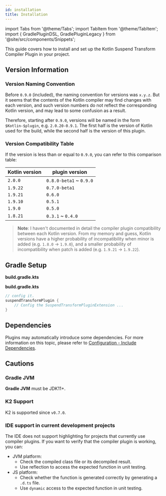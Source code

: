 ```yaml
---
id: installation
title: Installation
---
```


import Tabs from '@theme/Tabs';
import TabItem from '@theme/TabItem';
import { GradlePluginDSL, GradlePluginLegacy } from '@site/src/components/Snippets';

This guide covers how to install and set up the Kotlin Suspend Transform Compiler Plugin in your project.

## Version Information

### Version Naming Convention

Before `0.9.0` (included), the naming convention for versions was `x.y.z`. 
But it seems that the contents of the Kotlin compiler may find changes with each version, 
and such version numbers do not reflect the corresponding Kotlin version, 
and may lead to some confusion as a result.

Therefore, starting after `0.9.0`, versions will be named in the form `$Kotlin-$plugin`, 
e.g. `2.0.20-0.9.1`. 
The first half is the version of Kotlin used for the build, while the second half is the version of this plugin.

### Version Compatibility Table

If the version is less than or equal to `0.9.0`, you can refer to this comparison table:

| Kotlin version | plugin version          |
|----------------|-------------------------|
| `2.0.0`        | `0.8.0-beta1` ~ `0.9.0` |
| `1.9.22`       | `0.7.0-beta1`           |
| `1.9.21`       | `0.6.0`                 |
| `1.9.10`       | `0.5.1`                 |
| `1.9.0`        | `0.5.0`                 |
| `1.8.21`       | `0.3.1` ~ `0.4.0`       |

> **Note**: I haven't documented in detail the compiler plugin compatibility between each Kotlin version.
> From my memory and guess, Kotlin versions have a higher probability of incompatibility when minor is added (e.g. `1.8.0` -> `1.9.0`), 
> and a smaller probability of incompatibility when patch is added (e.g. `1.9.21` -> `1.9.22`).

## Gradle Setup

<Tabs>
  <TabItem value="plugin-dsl" label="Plugins DSL">

**build.gradle.kts**

<GradlePluginDSL />

  </TabItem>
  <TabItem value="legacy-plugin-application" label="Legacy Plugin Application">

**build.gradle.kts**

<GradlePluginLegacy />

  </TabItem>
</Tabs>

```kotlin
// config it.
suspendTransformPlugin {
    // Config the SuspendTransformPluginExtension ...
}
```

## Dependencies

Plugins may automatically introduce some dependencies. 
For more information on this topic, please refer to [Configuration - Include Dependencies](./configuration#include-dependencies).

## Cautions
### Gradle JVM

**Gradle JVM** must be JDK11+.

### K2 Support

K2 is supported since `v0.7.0`.

### IDE support in current development projects

The IDE does not support highlighting for projects that currently use compiler plugins.
If you want to verify that the compiler plugin is working, you can:
  
- JVM platform:
  - Check the compiled class file or its decompiled result.
  - Use reflection to access the expected function in unit testing.
- JS platform:
  - Check whether the function is generated correctly by generating a `.d.ts` file.
  - Use `dynamic` access to the expected function in unit testing.
